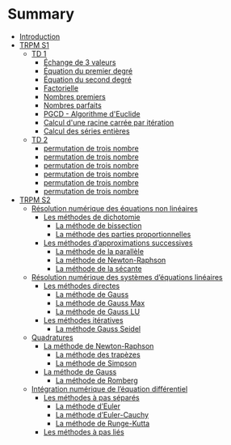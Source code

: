# Summary

- [Introduction](./README.md)
- [TRPM S1](./trpm-s1/README.md)
    - [TD 1](./trpm-s1/TD1.md)
        - [Échange de 3 valeurs](./trpm-s1/TD1-ex-1.md)
        - [Équation du premier degré](./trpm-s1/TD1-ex-2.md)
        - [Équation du second degré](./trpm-s1/TD1-ex-3.md)
        - [Factorielle](./trpm-s1/TD1-ex-4.md)
        - [Nombres premiers](./trpm-s1/TD1-ex-5.md)
        - [Nombres parfaits](./trpm-s1/TD1-ex-6.md)
        - [PGCD - Algorithme d'Euclide](./trpm-s1/TD1-ex-7.md)
        - [Calcul d'une racine carrée par itération](./trpm-s1/TD1-ex-8.md)
        - [Calcul des séries entières](./trpm-s1/TD1-ex-9.md)
    - [TD 2](./trpm-s1/TD2.md)
        - [permutation de trois nombre](./trpm-s1/TD2-ex-1.md)
        - [permutation de trois nombre](./trpm-s1/TD2-ex-2.md)
        - [permutation de trois nombre](./trpm-s1/TD2-ex-3.md)
        - [permutation de trois nombre](./trpm-s1/TD2-ex-4.md)
        - [permutation de trois nombre](./trpm-s1/TD2-ex-5.md)
        - [permutation de trois nombre](./trpm-s1/TD2-ex-6.md)
- [TRPM S2](trpm-s2/README.md)
    - [Résolution numérique des équations non linéaires]()
        - [Les méthodes de dichotomie]()
            - [La méthode de bissection](./trpm-s2/bissection.md)
            - [La méthode des parties proportionnelles](./trpm-s2/parties-proportionnelle.md)
        - [Les méthodes d’approximations successives]()
            - [La méthode de la parallèle](./trpm-s2/parallele.md)
            - [La méthode de Newton-Raphson](./trpm-s2/newton-raphson.md)
            - [La méthode de la sécante](./trpm-s2/secante.md)
    - [Résolution numérique des systèmes d’équations linéaires]()
        - [Les méthodes directes]()
            - [La méthode de Gauss](./trpm-s2/gauss.md)
            - [La méthode de Gauss Max](./trpm-s2/mauss-max.md)
            - [La méthode de Gauss LU](./trpm-s2/gauss-lu.md)
        - [Les méthodes itératives]()
            - [La méthode Gauss Seidel](./trpm-s2/seidel.md)
    - [Quadratures]()
        - [La méthode de Newton-Raphson]()
            - [La méthode des trapèzes](./trpm-s2/trapeze.md)
            - [La méthode de Simpson](./trpm-s2/simpson.md)
        - [La méthode de Gauss]()
            - [La méthode de Romberg ](./trpm-s2/romberg.md)
    - [Intégration numérique de l’équation différentiel]()
        - [Les méthodes à pas séparés]()
            - [La méthode d’Euler](./trpm-s2/euler.md)
            - [La méthode d’Euler-Cauchy](./trpm-s2/euler-cauchy.md)
            - [La méthode de Runge-Kutta](./trpm-s2/runge-kutta.md)
        - [Les méthodes à pas liés]()
